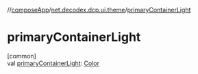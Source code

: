 //[composeApp](../../index.md)/[net.decodex.dcp.ui.theme](index.md)/[primaryContainerLight](primary-container-light.md)

# primaryContainerLight

[common]\
val [primaryContainerLight](primary-container-light.md): [Color](https://developer.android.com/reference/kotlin/androidx/compose/ui/graphics/Color.html)
